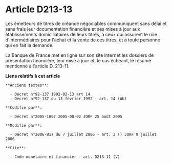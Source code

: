 # Article D213-13

Les émetteurs de titres de créance négociables communiquent sans délai et sans frais leur documentation financière et ses
mises à jour aux établissements domiciliataires de leurs titres, à ceux qui assurent le rôle d'intermédiaires pour l'achat et
la vente de ces titres, et à toute personne qui en fait la demande. 

La Banque de France met en ligne sur son site internet les dossiers de présentation financière, leur mise à jour et, le cas
échéant, le résumé mentionné à l'article D. 213-11.

**Liens relatifs à cet article**

	**Anciens textes**:

	  - Décret n°92-137 1992-02-13 art 14
	  - Décret n°92-137 du 13 février 1992 - art. 14 (Ab)

	**Codifié par**:

	  - Décret n°2005-1007 2005-08-02 JORF 25 août 2005

	**Modifié par**:

	  - Décret n°2006-817 du 7 juillet 2006 - art. 3 () JORF 9 juillet 2006

	**Cite**:

	  - Code monétaire et financier - art. D213-11 (V)
